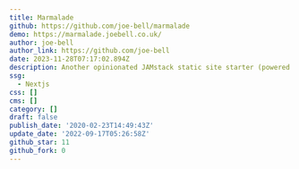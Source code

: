 ```yaml
---
title: Marmalade
github: https://github.com/joe-bell/marmalade
demo: https://marmalade.joebell.co.uk/
author: joe-bell
author_link: https://github.com/joe-bell
date: 2023-11-28T07:17:02.894Z
description: Another opinionated JAMstack static site starter (powered by Next.js)
ssg:
  - Nextjs
css: []
cms: []
category: []
draft: false
publish_date: '2020-02-23T14:49:43Z'
update_date: '2022-09-17T05:26:58Z'
github_star: 11
github_fork: 0
---
```

